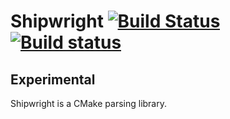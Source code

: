 # Shipwright [![Build Status][travis-img]][travis-url] [![Build status][appveyor-img]][appveyor-url]

## Experimental

Shipwright is a CMake parsing library.


  [travis-img]: https://travis-ci.org/Quincunx271/shipwright.svg?branch=master
  [travis-url]: https://travis-ci.org/Quincunx271/shipwright
  [appveyor-img]: https://ci.appveyor.com/api/projects/status/c5bn53nkmeer73t5/branch/master?svg=true
  [appveyor-url]: https://ci.appveyor.com/project/Quincunx271/shipwright/branch/master
